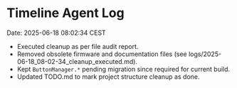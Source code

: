 # Timeline Agent Log
Date: 2025-06-18 08:02:34 CEST

- Executed cleanup as per file audit report.
- Removed obsolete firmware and documentation files (see logs/2025-06-18_08-02-34_cleanup_executed.md).
- Kept `ButtonManager.*` pending migration since required for current build.
- Updated TODO.md to mark project structure cleanup as done.
